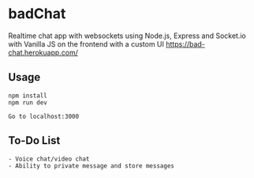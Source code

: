 # badChat
Realtime chat app with websockets using Node.js, Express and Socket.io with Vanilla JS on the frontend with a custom UI
https://bad-chat.herokuapp.com/
## Usage
```
npm install
npm run dev

Go to localhost:3000
```
## To-Do List
```
- Voice chat/video chat
- Ability to private message and store messages
```
